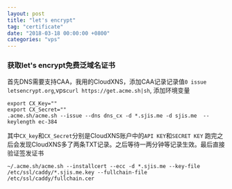 ```yaml
---
layout: post
title: "let's encrypt"
tag: "certificate"
date: "2018-03-18 00:00:00 +0800"
categories: "vps"
---
```


### 获取let's encrypt免费泛域名证书

首先DNS需要支持CAA，我用的CloudXNS，添加CAA记录记录值`0 issue letsencrypt.org`,vps`curl https://get.acme.sh|sh`,
添加环境变量  

<!--more-->

```
export CX_Key=""
export CX_Secret=""
.acme.sh/acme.sh --issue --dns dns_cx -d *.sjis.me -d sjis.me  --keylength ec-384
```
其中`CX_key`和`CX_Secret`分别是CloudXNS账户中的`API KEY`和`SECRET KEY`
跑完之后会发现CloudXNS多了两条TXT记录。之后等待一两分钟等记录生效。最后直接验证签发证书

``` 
~/.acme.sh/acme.sh --installcert --ecc -d *.sjis.me --key-file /etc/ssl/caddy/*.sjis.me.key --fullchain-file /etc/ssl/caddy/fullchain.cer
```